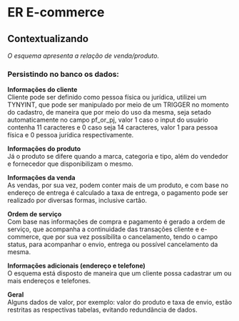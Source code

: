 # ER E-commerce
## Contextualizando
*O esquema apresenta a relação de venda/produto.* <br>

### **Persistindo no banco os dados:**<br>

**Informações do  cliente**<br>
 Cliente pode ser definido como pessoa física ou jurídica, utilizei um TYNYINT, que pode ser manipulado por meio de um TRIGGER no momento do cadastro, de maneira que por meio do uso da mesma, seja setado automaticamente no campo pf_or_pj, valor 1 caso o input do usuário contenha 11 caracteres e 0 caso seja 14 caracteres, valor 1 para pessoa física e 0 pessoa jurídica respectivamente.<br>

**Informações do produto**<br>
Já o produto se difere quando a marca, categoria e tipo, além do vendedor e fornecedor que disponibilizam o mesmo.<br>

**Informações da venda**<br>
As vendas, por sua vez, podem conter mais de um produto, e com base no endereço de entrega é calculado a taxa de entrega, o pagamento pode ser realizado por diversas formas, inclusive cartão.<br>

**Ordem de serviço**<br>
Com base nas informações de compra e pagamento é gerado a ordem de serviço, que acompanha a continuidade das transações cliente e e-commerce, que por sua vez possíbilita o cancelamento, tendo o campo status, para acompanhar o envio, entrega ou possível cancelamento da mesma.

**Informações adicionais (endereço e telefone)** <br>
O esquema está disposto de maneira que um cliente possa cadastrar um ou mais endereços e telefones.

**Geral** <br>
Alguns dados de valor, por exemplo: valor do produto e taxa de envio, estão restritas as respectivas tabelas, evitando redundância de dados.





